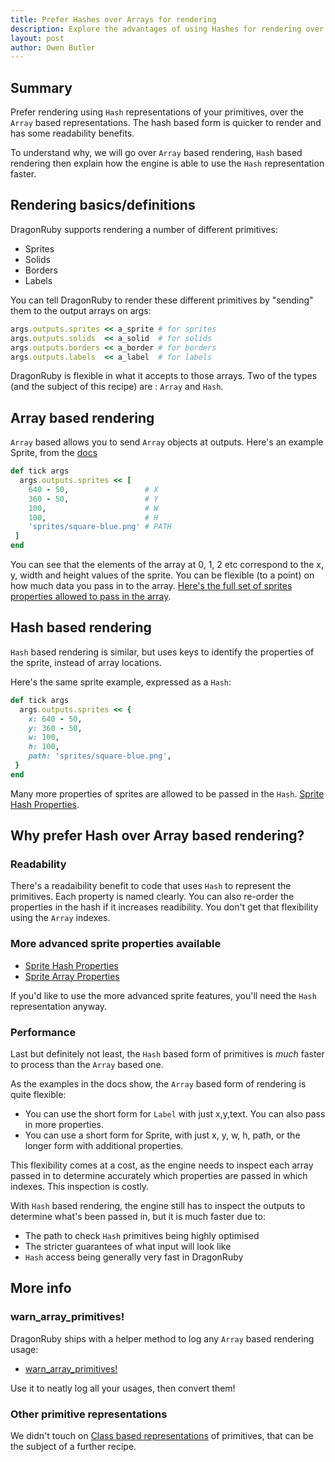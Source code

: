 ```yaml
---
title: Prefer Hashes over Arrays for rendering
description: Explore the advantages of using Hashes for rendering over Arrays.
layout: post
author: Owen Butler
---
```


## Summary

Prefer rendering using `Hash` representations of your primitives, over the `Array` based representations. The hash based form is quicker to render and has some readability benefits.

To understand why, we will go over `Array` based rendering, `Hash` based rendering then explain how the engine is able to use the `Hash` representation faster.

## Rendering basics/definitions

DragonRuby supports rendering a number of different primitives:

- Sprites
- Solids
- Borders
- Labels

You can tell DragonRuby to render these different primitives by "sending" them to the output arrays on args:

``` ruby
args.outputs.sprites << a_sprite # for sprites
args.outputs.solids  << a_solid  # for solids
args.outputs.borders << a_border # for borders
args.outputs.labels  << a_label  # for labels
```

DragonRuby is flexible in what it accepts to those arrays. Two of the types (and the subject of this recipe) are : `Array` and `Hash`.

## Array based rendering

`Array` based allows you to send `Array` objects at outputs. Here's an example Sprite, from the [docs](http://docs.dragonruby.org/#---how-to-render-a-sprite-using-an-array)

``` ruby
def tick args
  args.outputs.sprites << [
    640 - 50,                 # X
    360 - 50,                 # Y
    100,                      # W
    100,                      # H
    'sprites/square-blue.png' # PATH
 ]
end
```

You can see that the elements of the array at 0, 1, 2 etc correspond to the x, y, width and height values of the sprite. You can be flexible (to a point) on how much data you pass in to the array. [Here's the full set of sprites properties allowed to pass in the array](http://docs.dragonruby.org/#---more-sprite-properties-as-an-array).

## Hash based rendering

`Hash` based rendering is similar, but uses  keys to identify the properties of the sprite, instead of array locations.

Here's the same sprite example, expressed as a `Hash`:

``` ruby
def tick args
  args.outputs.sprites << {
    x: 640 - 50,
    y: 360 - 50,
    w: 100,
    h: 100,
    path: 'sprites/square-blue.png',
 }
end
```

Many more properties of sprites are allowed to be passed in the `Hash`. [Sprite Hash Properties](https://docs.dragonruby.org/#---rendering-a-sprite-using-a--hash-).

## Why prefer Hash over Array based rendering?

### Readability

There's a readaibility benefit to code that uses `Hash` to represent the primitives. Each property is named clearly. You can also re-order the properties in the hash if it increases readibility. You don't get that flexibility using the `Array` indexes.

### More advanced sprite properties available

- [Sprite Hash Properties](https://docs.dragonruby.org/#---rendering-a-sprite-using-a--hash-)
- [Sprite Array Properties](http://docs.dragonruby.org/#---more-sprite-properties-as-an-array)

If you'd like to use the more advanced sprite features, you'll need the `Hash` representation anyway.

### Performance

Last but definitely not least, the `Hash` based form of primitives is _much_ faster to process than the `Array` based one.

As the examples in the docs show, the `Array` based form of rendering is quite flexible:

- You can use the short form for `Label` with just x,y,text. You can also pass in more properties.
- You can use a short form for Sprite, with just x, y, w, h, path, or the longer form with additional properties.

This flexibility comes at a cost, as the engine needs to inspect each array passed in to determine accurately which properties are passed in which indexes. This inspection is costly.

With `Hash` based rendering, the engine still has to inspect the outputs to determine what's been passed in, but it is much faster due to:

- The path to check `Hash` primitives being highly optimised
- The stricter guarantees of what input will look like
- `Hash` access being generally very fast in DragonRuby

## More info

### warn_array_primitives!

DragonRuby ships with a helper method to log any `Array` based rendering usage:

- [warn_array_primitives!](http://docs.dragonruby.org/#-----warn_array_primitives!-)

Use it to neatly log all your usages, then convert them!

### Other primitive representations

We didn't touch on [Class based representations](https://docs.dragonruby.org/#---rendering-a-sprite-using-a--class-) of primitives, that can be the subject of a further recipe.